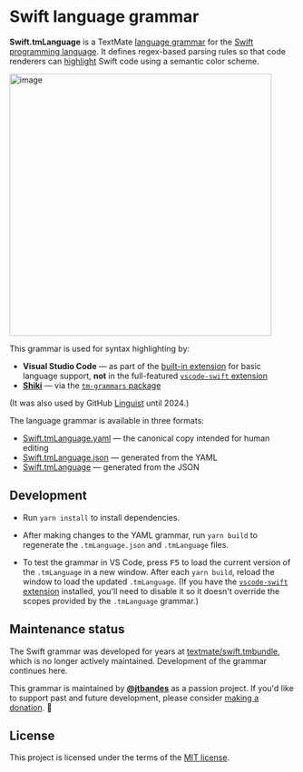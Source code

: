 # Swift language grammar

**Swift.tmLanguage** is a TextMate [language grammar](https://macromates.com/manual/en/language_grammars) for the [Swift programming language](https://www.swift.org). It defines regex-based parsing rules so that code renderers can [highlight](https://en.wikipedia.org/wiki/Syntax_highlighting) Swift code using a semantic color scheme.

<img width="462" alt="image" src="https://github.com/jtbandes/swift-tmlanguage/assets/14237/b1fae934-f510-4f5d-a9eb-ec6fc9cca7f0">

This grammar is used for syntax highlighting by:

- **Visual Studio Code** — as part of the [built-in extension](https://github.com/microsoft/vscode/tree/main/extensions/swift) for basic language support, **not** in the full-featured [`vscode-swift` extension](https://github.com/swift-server/vscode-swift)
- [**Shiki**](https://shiki.style) — via the [`tm-grammars` package](https://github.com/shikijs/textmate-grammars-themes)

(It was also used by GitHub [Linguist](https://github.com/github-linguist/linguist) until 2024.)

The language grammar is available in three formats:

- [Swift.tmLanguage.yaml](Swift.tmLanguage.yaml) — the canonical copy intended for human editing
- [Swift.tmLanguage.json](Swift.tmLanguage.json) — generated from the YAML
- [Swift.tmLanguage](Syntaxes/Swift.tmLanguage) — generated from the JSON

## Development

- Run `yarn install` to install dependencies.

- After making changes to the YAML grammar, run `yarn build` to regenerate the `.tmLanguage.json` and `.tmLanguage` files.

- To test the grammar in VS Code, press <kbd>F5</kbd> to load the current version of the `.tmLanguage` in a new window. After each `yarn build`, reload the window to load the updated `.tmLanguage`. (If you have the [`vscode-swift` extension](https://github.com/swift-server/vscode-swift) installed, you'll need to disable it so it doesn't override the scopes provided by the `.tmLanguage` grammar.)

## Maintenance status

The Swift grammar was developed for years at [textmate/swift.tmbundle](https://github.com/textmate/swift.tmbundle), which is no longer actively maintained. Development of the grammar continues here.

This grammar is maintained by [**@jtbandes**](https://github.com/jtbandes) as a passion project. If you'd like to support past and future development, please consider [making a donation](https://github.com/sponsors/jtbandes). 💖

## License

This project is licensed under the terms of the [MIT license](LICENSE.md).
